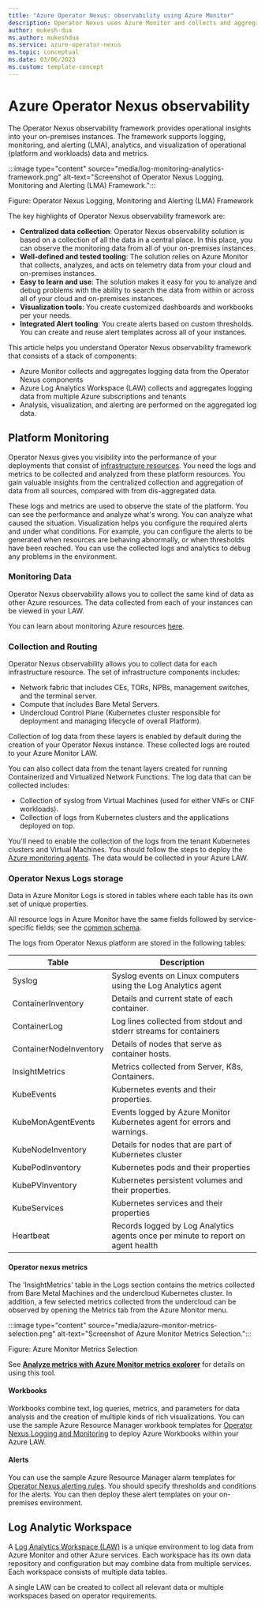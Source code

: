 ```yaml
---
title: "Azure Operator Nexus: observability using Azure Monitor"
description: Operator Nexus uses Azure Monitor and collects and aggregates data in Azure Log Analytics Workspace (LAW). The analysis, visualization, and alerting is performed on this collected data.
author: mukesh-dua
ms.author: mukeshdua
ms.service: azure-operator-nexus
ms.topic: conceptual
ms.date: 03/06/2023
ms.custom: template-concept
---
```


# Azure Operator Nexus observability

The Operator Nexus observability framework provides operational insights into your on-premises instances.
The framework supports logging, monitoring, and alerting (LMA), analytics, and visualization of operational (platform and workloads) data and metrics.

:::image type="content" source="media/log-monitoring-analytics-framework.png" alt-text="Screenshot of Operator Nexus Logging, Monitoring and Alerting (LMA) Framework.":::

Figure:  Operator Nexus Logging, Monitoring and Alerting (LMA) Framework

The key highlights of Operator Nexus observability framework are:

* **Centralized data collection**: Operator Nexus observability solution is based on a collection of all the data in a central place. In this place, you can observe the monitoring data from all of your on-premises instances.
* **Well-defined and tested tooling**: The solution relies on Azure Monitor that collects, analyzes, and acts on telemetry data from your cloud and on-premises instances.
* **Easy to learn and use**: The solution makes it easy for you to analyze and debug problems with the ability to search the data from within or across all of your cloud and on-premises instances.
* **Visualization tools**: You create customized dashboards and workbooks per your needs.
* **Integrated Alert tooling**: You create alerts based on custom thresholds. You can create and reuse alert templates across all of your instances.

This article helps you understand Operator Nexus observability framework that consists of a stack of components:

- Azure Monitor collects and aggregates logging data from the Operator Nexus components
- Azure Log Analytics Workspace (LAW) collects and aggregates logging data from multiple Azure subscriptions and tenants
- Analysis, visualization, and alerting are performed on the aggregated log data.

## Platform Monitoring

Operator Nexus gives you visibility into the performance of your deployments that consist of [infrastructure resources](./concepts-resource-types.md#platform-components). You need the logs and metrics to be collected and analyzed from these platform resources. You gain valuable insights from the centralized collection and aggregation of data from all sources, compared with from dis-aggregated data.

These logs and metrics are used to observe the state of the platform. You can see the performance and analyze what's wrong. You can analyze what caused the situation. Visualization helps you configure the required alerts and under what conditions. For example, you can configure the alerts to be generated when resources are behaving abnormally, or when thresholds have been reached. You can use the collected logs and analytics to debug any problems in the environment.

### Monitoring Data

Operator Nexus observability allows you to collect the same kind of data as other Azure resources. The data collected from each of your instances can be viewed in your LAW.

 You can learn about monitoring Azure resources [here](/azure/azure-monitor/essentials/monitor-azure-resource#monitoring-data).

### Collection and Routing

Operator Nexus observability allows you to collect data for each infrastructure resource.
The set of infrastructure components includes:

* Network fabric that includes CEs, TORs, NPBs, management switches, and the terminal server.
* Compute that includes Bare Metal Servers.
* Undercloud Control Plane (Kubernetes cluster responsible for deployment and managing lifecycle of overall Platform).

Collection of log data from these layers is enabled by default during the creation of your Operator Nexus instance. These collected logs are routed to your Azure Monitor LAW.

You can also collect data from the tenant layers created for running Containerized and Virtualized Network Functions. The log data that can be collected includes:

* Collection of syslog from Virtual Machines (used for either VNFs or CNF workloads).
* Collection of logs from Kubernetes clusters and the applications deployed on top.

You'll need to enable the collection of the logs from the tenant Kubernetes clusters and Virtual Machines.
You should follow the steps to deploy the [Azure monitoring agents](/azure/azure-monitor/agents/agents-overview#install-the-agent-and-configure-data-collection). The data would be collected in your Azure LAW.

### Operator Nexus Logs storage

Data in Azure Monitor Logs is stored in tables where each table has its own set of unique properties.

All resource logs in Azure Monitor have the same fields followed by service-specific fields; see the [common schema](/azure/azure-monitor/essentials/resource-logs-schema#top-level-common-schema).

The logs from Operator Nexus platform are stored in the following tables:

| Table                  | Description                                                                      |
| ---------------------- | -------------------------------------------------------------------------------- |
| Syslog                 | Syslog events on Linux computers using the Log Analytics agent                   |
| ContainerInventory     | Details and current state of each container.                                     |
| ContainerLog           | Log lines collected from stdout and stderr streams for containers                |
| ContainerNodeInventory | Details of nodes that serve as container hosts.                                  |
| InsightMetrics         | Metrics collected from Server, K8s, Containers.                                  |
| KubeEvents             | Kubernetes events and their properties.                                          |
| KubeMonAgentEvents     | Events logged by Azure Monitor Kubernetes agent for errors and warnings.         |
| KubeNodeInventory      | Details for nodes that are part of Kubernetes cluster                            |
| KubePodInventory       | Kubernetes pods and their properties                                             |
| KubePVInventory        | Kubernetes persistent volumes and their properties.                              |
| KubeServices           | Kubernetes services and their properties                                         |
| Heartbeat              | Records logged by Log Analytics agents once per minute to report on agent health |

#### Operator nexus metrics

The 'InsightMetrics' table in the Logs section contains the metrics collected from Bare Metal Machines and the undercloud Kubernetes cluster. In addition, a few selected metrics collected from the undercloud can be observed by opening the Metrics tab from the Azure Monitor menu.

:::image type="content" source="media/azure-monitor-metrics-selection.png" alt-text="Screenshot of Azure Monitor Metrics Selection.":::

Figure: Azure Monitor Metrics Selection

See **[Analyze metrics with Azure Monitor metrics explorer](/azure/azure-monitor/essentials/analyze-metrics)** for details on using this tool.

#### Workbooks

Workbooks combine text, log queries, metrics, and parameters for data analysis and the creation of multiple kinds of rich visualizations.
You can use the sample Azure Resource Manager workbook templates for [Operator Nexus Logging and Monitoring](https://github.com/microsoft/AzureMonitorCommunity/tree/master/Azure%20Services/Azure%20Operator%20Nexus) to deploy Azure Workbooks within your Azure LAW.

#### Alerts

You can use the sample Azure Resource Manager alarm templates for [Operator Nexus alerting rules](https://github.com/microsoft/AzureMonitorCommunity/tree/master/Azure%20Services/Azure%20Operator%20Nexus#alert-rules). You should specify thresholds and conditions for the alerts. You can then deploy these alert templates on your on-premises environment.

## Log Analytic Workspace

A [Log Analytics Workspace (LAW)](/azure/azure-monitor/logs/log-analytics-workspace-overview) is a unique environment to log data from Azure Monitor and other Azure services. Each workspace has its own data repository and configuration but may combine data from multiple services. Each workspace consists of multiple data tables.

A single LAW can be created to collect all relevant data or multiple workspaces based on operator requirements.
